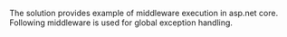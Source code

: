 The solution provides example of middleware execution in asp.net core.
Following middleware is used for global exception handling.
